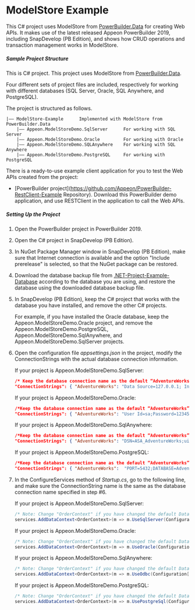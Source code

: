 ﻿# <b>ModelStore Example</b>

This C# project uses ModelStore from [PowerBuilder.Data](https://www.nuget.org/packages/PowerBuilder.Data/) for creating Web APIs.  It makes use of the latest released Appeon PowerBuilder 2019, including SnapDevelop (PB Edition), and shows how CRUD operations and transaction management works in ModelStore.

##### Sample Project Structure

This is C# project. This project uses ModelStore from [PowerBuilder.Data](https://www.nuget.org/packages/PowerBuilder.Data/). 

Four different sets of project files are included, respectively for working with different databases (SQL Server, Oracle, SQL Anywhere, and PostgreSQL).

The project is structured as follows.

```
|—— ModelStore-Example		Implemented with ModelStore from PowerBuilder.Data
    |—— Appeon.ModelStoreDemo.SqlServer      For working with SQL Server
    |—— Appeon.ModelStoreDemo.Oracle         For working with Oracle
    |—— Appeon.ModelStoreDemo.SQLAnywhere    For working with SQL Anywhere
    |—— Appeon.ModelStoreDemo.PostgreSQL     For working with PostgreSQL
```

There is a ready-to-use example client application for you to test the Web APIs created from the project:

- [PowerBuilder project](https://github.com/Appeon/PowerBuilder-RestClient-Example Repository). Download this PowerBuilder demo application, and use RESTClient in the application to call the Web APIs.

##### Setting Up the Project

1. Open the PowerBuilder project in PowerBuilder 2019.

2. Open the C# project in SnapDevelop (PB Edition). 

3. In NuGet Package Manager window in SnapDevelop (PB Edition), make sure that Internet connection is available and the option "Include prerelease" is selected, so that the NuGet package can be restored.

4. Download the database backup file from [.NET-Project-Example-Database](https://github.com/Appeon/.NET-Project-Example-Database) according to the database you are using, and restore the database using the downloaded database backup file.

5. In SnapDevelop (PB Edition), keep the C# project that works with the database you have installed, and remove the other C# projects. 

   For example, if you have installed the Oracle database, keep the Appeon.ModelStoreDemo.Oracle project, and remove the Appeon.ModelStoreDemo.PostgreSQL, Appeon.ModelStoreDemo.SqlAnywhere, and Appeon.ModelStoreDemo.SqlServer projects.

6. Open the configuration file *appsettings.json* in the project, modify the ConnectionStrings with the actual database connection information. 

   If your project is Appeon.ModelStoreDemo.SqlServer:

   ```json
   /* Keep the database connection name as the default “AdventureWorks” or change it to a name you prefer to use, and change the Data Source, User ID, Password and Initial Catalog according to the actual settings */
   "ConnectionStrings": { "AdventureWorks": "Data Source=127.0.0.1; Initial Catalog=AdventureWorks; Integrated Security=False; User ID=sa; Password=123456; Pooling=True; Min Pool Size=0; Max Pool Size=100; ApplicationIntent=ReadWrite" } 
   ```

   If your project is Appeon.ModelStoreDemo.Oracle:

   ```json
   /*Keep the database connection name as the default “AdventureWorks” or change it to a name you prefer to use, and change the HOST, User ID, Password to the actual settings*/
   "ConnectionStrings": { "AdventureWorks": "User Id=sa;Password=123456; Data Source=(DESCRIPTIOn=(ADDRESS=(PROTOCOL=Tcp)(HOST=127.0.0.1)(PORT=1521))(CONNECT_DATA=(SERVICE_NAME=ADVENTUREWORKS)));"  }   
   ```

   If your project is Appeon.ModelStoreDemo.SqlAnywhere:

   ```json
   /*Keep the database connection name as the default “AdventureWorks” or change it to a name you prefer to use, and change the uid, pwd to the actual settings */
   "ConnectionStrings": { "AdventureWorks": "DSN=ASA_AdventureWorks;uid=sa;pwd=123456"  } 
   ```

   If your project is Appeon.ModelStoreDemo.PostgreSQL:

   ```json
   /*Keep the database connection name as the default “AdventureWorks” or change it to a name //you prefer to use, and change the HOST, User ID, Password to the actual settings  */
   "ConnectionStrings": { "AdventureWorks":  "PORT=5432;DATABASE=AdventureWorks;HOST=127.0.0.1;PASSWORD=sa;USER ID=123456"  } 
   ```

7. In the ConfigureServices method of *Startup.cs*, go to the following line, and make sure the ConnectionString name is the same as the database connection name specified in step #6.

   If your project is Appeon.ModelStoreDemo.SqlServer:

   ```C#
   /* Note: Change "OrderContext" if you have changed the default DataContext file name; change the "AdventureWorks" if you have changed the database connection name in appsettings.json */
   services.AddDataContext<OrderContext>(m => m.UseSqlServer(Configuration["ConnectionStrings:AdventureWorks"])); 
   ```

   If your project is Appeon.ModelStoreDemo.Oracle:

   ```C#
   /* Note: Change "OrderContext" if you have changed the default DataContext file name; change the "AdventureWorks" if you have changed the database connection name in appsettings.json */
   services.AddDataContext<OrderContext>(m => m.UseOracle(Configuration["ConnectionStrings:AdventureWorks"]));  
   ```

   If your project is Appeon.ModelStoreDemo.SqlAnywhere:

   ```C#
   /* Note: Change "OrderContext" if you have changed the default DataContext file name; change the "AdventureWorks" if you have changed the database connection name in appsettings.json */
   services.AddDataContext<OrderContext>(m => m.UseOdbc(Configuration["ConnectionStrings:AdventureWorks"])); 
   ```

   If your project is Appeon.ModelStoreDemo.PostgreSQL:

   ```C#
   /* Note: Change "OrderContext" if you have changed the default DataContext file name; change the "AdventureWorks" if you have changed the database connection name in appsettings.json */
   services.AddDataContext<OrderContext>(m => m.UsePostgreSql(Configuration["ConnectionStrings:AdventureWorks"])); 
   ```

